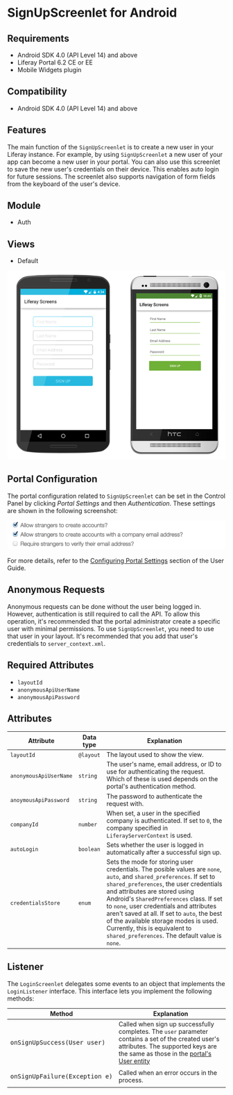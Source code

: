 # SignUpScreenlet for Android [](id=signupscreenlet-for-android)

## Requirements [](id=requirements)

- Android SDK 4.0 (API Level 14) and above
- Liferay Portal 6.2 CE or EE
- Mobile Widgets plugin

## Compatibility [](id=compatibility)

- Android SDK 4.0 (API Level 14) and above

## Features [](id=features)

The main function of the `SignUpScreenlet` is to create a new user in your 
Liferay instance. For example, by using `SignUpScreenlet` a new user of your app 
can become a new user in your portal. You can also use this screenlet to save 
the new user's credentials on their device. This enables auto login for future 
sessions. The screenlet also supports navigation of form fields from the 
keyboard of the user's device.

## Module [](id=module)

- Auth

## Views [](id=views)

- Default

![The `SignUpScreenlet` with the Default and Material viewsets.](../../images/screens-android-signup.png)

## Portal Configuration [](id=portal-configuration)

The portal configuration related to `SignUpScreenlet` can be set in the Control 
Panel by clicking *Portal Settings* and then *Authentication*. These settings 
are shown in the following screenshot:

![The portal's authentication settings.](../../images/screens-portal-signup.png)

For more details, refer to the [Configuring Portal Settings](/portal/-/knowledge_base/6-2/configuring-portal-settings) 
section of the User Guide.

## Anonymous Requests [](id=anonymous-requests)

Anonymous requests can be done without the user being logged in. However, 
authentication is still required to call the API. To allow this operation, it's 
recommended that the portal administrator create a specific user with minimal 
permissions. To use `SignUpScreenlet`, you need to use that user in your layout. 
It's recommended that you add that user's credentials to `server_context.xml`. 

## Required Attributes

- `layoutId`
- `anonymousApiUserName`
- `anonymousApiPassword`

## Attributes [](id=attributes)

| Attribute | Data type | Explanation |
|-----------|-----------|-------------| 
| `layoutId` | `@layout` | The layout used to show the view.|
| `anonymousApiUserName` | `string` | The user's name, email address, or ID to use for authenticating the request. Which of these is used depends on the portal's authentication method. |
| `anoymousApiPassword` | `string` | The password to authenticate the request with. |
| `companyId` | `number` | When set, a user in the specified company is authenticated. If set to `0`, the company specified in `LiferayServerContext` is used. |
| `autoLogin` | `boolean` | Sets whether the user is logged in automatically after a successful sign up. |
| `credentialsStore` | `enum` | Sets the mode for storing user credentials. The posible values are `none`, `auto`, and `shared_preferences`. If set to `shared_preferences`, the user credentials and attributes are stored using Android's `SharedPreferences` class. If set to `none`, user credentials and attributes aren't saved at all. If set to `auto`, the best of the available storage modes is used. Currently, this is equivalent to `shared_preferences`. The default value is `none`. |

## Listener [](id=listener)

The `LoginScreenlet` delegates some events to an object that implements the 
`LoginListener` interface. This interface lets you implement the following 
methods:

| Method | Explanation |
|-----------|-------------| 
|  <pre>onSignUpSuccess(User user)</pre> | Called when sign up successfully completes. The `user` parameter contains a set of the created user's attributes. The supported keys are the same as those in the [portal's User entity](https://github.com/liferay/liferay-portal/blob/6.2.x/portal-impl/src/com/liferay/portal/service.xml#L2227) |
|  <pre>onSignUpFailure(Exception e)</pre> | Called when an error occurs in the process. |
